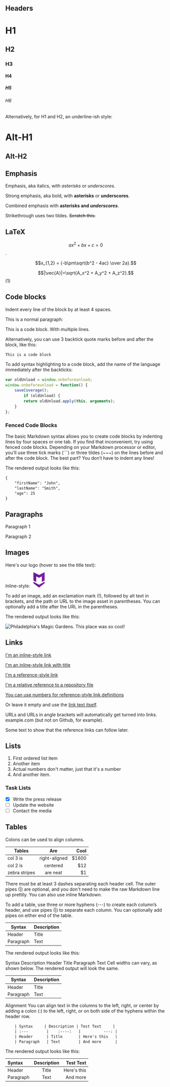 ## Headers

# H1
## H2
### H3
#### H4
##### H5
###### H6

Alternatively, for H1 and H2, an underline-ish style:

Alt-H1
======

Alt-H2
------

## Emphasis

Emphasis, aka italics, with *asterisks* or _underscores_.

Strong emphasis, aka bold, with **asterisks** or __underscores__.

Combined emphasis with **asterisks and _underscores_**.

Strikethrough uses two tildes. ~~Scratch this.~~


## LaTeX

$$ax^2+bx+c=0$$.

$$x_{1,2} = {-b\pm\sqrt{b^2 - 4ac} \over 2a}.$$

$$|\vec{A}|=\sqrt{A_x^2 + A_y^2 + A_z^2}.$$(1)


## Code blocks
Indent every line of the block by at least 4 spaces.

This is a normal paragraph:

This is a code block. With multiple lines.

Alternatively, you can use 3 backtick quote marks before and after the block, like this:

```
This is a code block
```

To add syntax highlighting to a code block, add the name of the language immediately after the backticks:

```javascript
var oldUnload = window.onbeforeunload;
window.onbeforeunload = function() {
    saveCoverage();
        if (oldUnload) {
        return oldUnload.apply(this, arguments);
    }
};
```


### Fenced Code Blocks
The basic Markdown syntax allows you to create code blocks by indenting lines by four spaces or one tab. If you find that inconvenient, try using fenced code blocks. Depending on your Markdown processor or editor, you’ll use three tick marks (```) or three tildes (~~~) on the lines before and after the code block. The best part? You don’t have to indent any lines!

The rendered output looks like this:
```
{
    "firstName": "John",
    "lastName": "Smith",
    "age": 25
}
```

## Paragraphs
Paragraph 1

Paragraph 2


## Images

Here's our logo (hover to see the title text):

Inline-style: ![alt text](https://github.com/adam-p/markdown-here/raw/master/src/common/images/icon48.png "Logo Title Text 1")

To add an image, add an exclamation mark (!), followed by alt text in brackets, and the path or URL to the image asset in parentheses. You can optionally add a title after the URL in the parentheses.

The rendered output looks like this:

![Philadelphia's Magic Gardens. This place was so cool!](https://d33wubrfki0l68.cloudfront.net/eab45e25bb79970178fab7a2d10cba0209372a59/94d9e/assets/images/philly-magic-garden.jpg "Philadelphia's Magic Gardens")


## Links
[I'm an inline-style link](https://www.google.com)

[I'm an inline-style link with title](https://www.google.com "Google's Homepage")

[I'm a reference-style link][Arbitrary case-insensitive reference text]

[I'm a relative reference to a repository file](../blob/master/LICENSE)

[You can use numbers for reference-style link definitions][1]

Or leave it empty and use the [link text itself].

URLs and URLs in angle brackets will automatically get turned into links.
example.com (but not on Github, for example).

Some text to show that the reference links can follow later.

[arbitrary case-insensitive reference text]: https://www.mozilla.org
[1]: http://slashdot.org
[link text itself]: http://www.reddit.com




## Lists

1. First ordered list item
2. Another item
3. Actual numbers don't matter, just that it's a number
4. And another item.

### Task Lists
- [x] Write the press release
- [ ] Update the website
- [ ] Contact the media

## Tables

Colons can be used to align columns.

| Tables        | Are           | Cool  |
| ------------- |:-------------:| -----:|
| col 3 is      | right-aligned | $1600 |
| col 2 is      | centered      |   $12 |
| zebra stripes | are neat      |    $1 |

There must be at least 3 dashes separating each header cell.
The outer pipes (|) are optional, and you don't need to make the
raw Markdown line up prettily. You can also use inline Markdown.


To add a table, use three or more hyphens (---) to create each column’s header, and use pipes (|) to separate each column. You can optionally add pipes on either end of the table.

| Syntax      | Description |
| ----------- | ----------- |
| Header      | Title       |
| Paragraph   | Text        |
The rendered output looks like this:

Syntax	Description
Header	Title
Paragraph	Text
Cell widths can vary, as shown below. The rendered output will look the same.

| Syntax | Description |
| --- | ----------- |
| Header | Title |
| Paragraph | Text |



Alignment
You can align text in the columns to the left, right, or center by adding a colon (:) to the left, right, or on both side of the hyphens within the header row.
```
    | Syntax     | Description | Test Text     |
    | :---        |    :----:   |          ---: |
    | Header      | Title       | Here's this   |
    | Paragraph   | Text        | And more      |
```
The rendered output looks like this:

| Syntax      | Description | Test Text     |
| :---        |    :----:   |          ---: |
| Header      | Title       | Here's this   |
| Paragraph   | Text        | And more      |